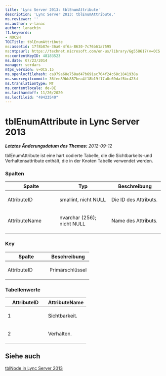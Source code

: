 ```yaml
---
title: 'Lync Server 2013: tblEnumAttribute'
description: 'Lync Server 2013: tblEnumAttribute.'
ms.reviewer: ''
ms.author: v-lanac
author: lanachin
f1.keywords:
- NOCSH
TOCTitle: tblEnumAttribute
ms:assetid: 17f8b87e-36a6-4f6a-8630-7c76b61a7595
ms:mtpsurl: https://technet.microsoft.com/en-us/library/Gg558617(v=OCS.15)
ms:contentKeyID: 48183523
ms.date: 07/23/2014
manager: serdars
mtps_version: v=OCS.15
ms.openlocfilehash: ca979a68e758ad47b691ac704f24c68c1841938a
ms.sourcegitcommit: 36fee89bb887bea4f18b19f17a8c69daf5bc423d
ms.translationtype: MT
ms.contentlocale: de-DE
ms.lasthandoff: 11/26/2020
ms.locfileid: "49423540"
---
```

# <a name="tblenumattribute-in-lync-server-2013"></a>tblEnumAttribute in Lync Server 2013

<div data-xmlns="http://www.w3.org/1999/xhtml">

<div class="topic" data-xmlns="http://www.w3.org/1999/xhtml" data-msxsl="urn:schemas-microsoft-com:xslt" data-cs="https://msdn.microsoft.com/">

<div data-asp="https://msdn2.microsoft.com/asp">



</div>

<div id="mainSection">

<div id="mainBody">

<span> </span>

_**Letztes Änderungsdatum des Themas:** 2012-09-12_

tblEnumAttribute ist eine hart codierte Tabelle, die die Sichtbarkeits-und Verhaltensattribute enthält, die in der Knoten Tabelle verwendet werden.

### <a name="columns"></a>Spalten

<table>
<colgroup>
<col style="width: 33%" />
<col style="width: 33%" />
<col style="width: 33%" />
</colgroup>
<thead>
<tr class="header">
<th>Spalte</th>
<th>Typ</th>
<th>Beschreibung</th>
</tr>
</thead>
<tbody>
<tr class="odd">
<td><p>AttributeID</p></td>
<td><p>smallint, nicht NULL</p></td>
<td><p>Die ID des Attributs.</p></td>
</tr>
<tr class="even">
<td><p>AttributeName</p></td>
<td><p>nvarchar (256); nicht NULL</p></td>
<td><p>Name des Attributs.</p></td>
</tr>
</tbody>
</table>


### <a name="key"></a>Key

<table>
<colgroup>
<col style="width: 50%" />
<col style="width: 50%" />
</colgroup>
<thead>
<tr class="header">
<th>Spalte</th>
<th>Beschreibung</th>
</tr>
</thead>
<tbody>
<tr class="odd">
<td><p>AttributeID</p></td>
<td><p>Primärschlüssel</p></td>
</tr>
</tbody>
</table>


### <a name="table-values"></a>Tabellenwerte

<table>
<colgroup>
<col style="width: 50%" />
<col style="width: 50%" />
</colgroup>
<thead>
<tr class="header">
<th>AttributeID</th>
<th>AttributeName</th>
</tr>
</thead>
<tbody>
<tr class="odd">
<td><p>1</p></td>
<td><p>Sichtbarkeit.</p></td>
</tr>
<tr class="even">
<td><p>2</p></td>
<td><p>Verhalten.</p></td>
</tr>
</tbody>
</table>


<div>

## <a name="see-also"></a>Siehe auch


[tblNode in Lync Server 2013](lync-server-2013-tblnode.md)  
  

</div>

</div>

<span> </span>

</div>

</div>

</div>

